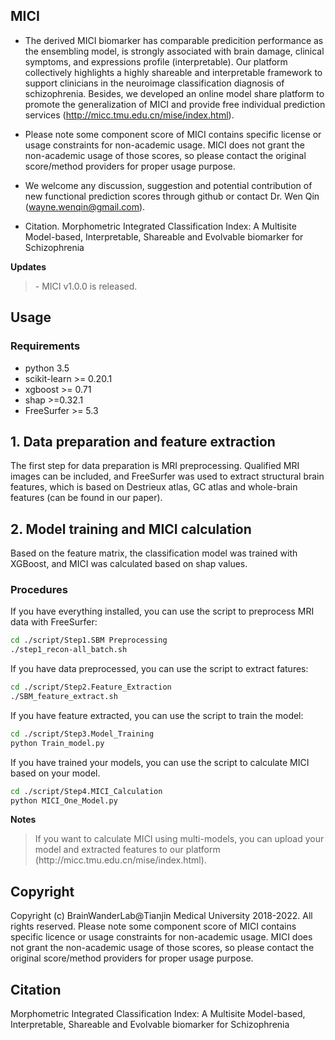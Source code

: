 ## MICI
   - The derived MICI biomarker has comparable predicition performance as the ensembling model, is strongly associated with brain damage, clinical symptoms, and expressions profile (interpretable). Our platform collectively highlights a highly shareable and interpretable framework to support clinicians in the neuroimage classification diagnosis of schizophrenia. Besides, we developed an online model share platform to promote the generalization of MICI and provide free individual prediction services (http://micc.tmu.edu.cn/mise/index.html). 
       
   - Please note some component score of MICI contains specific license or usage constraints for non-academic usage. MICI does not grant the non-academic usage of those scores, so please contact the original score/method providers for proper usage purpose.  
 
   - We welcome any discussion, suggestion and potential contribution of new functional prediction scores through github or contact Dr. Wen Qin (wayne.wenqin@gmail.com).
   
   - Citation. Morphometric Integrated Classification Index: A Multisite Model-based, Interpretable, Shareable and Evolvable biomarker for Schizophrenia

**Updates**
<blockquote>
   - MICI v1.0.0 is released. 
</blockquote>


## Usage
### Requirements
- python 3.5
- scikit-learn >= 0.20.1
- xgboost >= 0.71
- shap >=0.32.1
- FreeSurfer >= 5.3

## 1. Data preparation and feature extraction

The first step for data preparation is MRI preprocessing. Qualified MRI images can be included, and FreeSurfer was used to extract structural brain features, which is based on Destrieux atlas, GC atlas and whole-brain features (can be found in our paper).

## 2. Model training and MICI calculation
Based on the feature matrix, the classification model was trained with XGBoost, and MICI was calculated based on shap values.

### Procedures
If you have everything installed, you can use the script to preprocess MRI data with FreeSurfer:
   ```bash
   cd ./script/Step1.SBM Preprocessing
   ./step1_recon-all_batch.sh
   ```
If you have data preprocessed, you can use the script to extract fatures:
   ```bash
   cd ./script/Step2.Feature_Extraction
   ./SBM_feature_extract.sh
   ```  
If you have feature extracted, you can use the script to train the model:
   ```bash
   cd ./script/Step3.Model_Training
   python Train_model.py
   ```
If you have trained your models, you can use the script to calculate MICI based on your model.
   ```bash
   cd ./script/Step4.MICI_Calculation
   python MICI_One_Model.py
   ```

**Notes**
<blockquote>
If you want to calculate MICI using multi-models, you can upload your model and extracted features to our platform (http://micc.tmu.edu.cn/mise/index.html).
</blockquote>


## Copyright
Copyright (c) BrainWanderLab@Tianjin Medical University 2018-2022. All rights reserved.
Please note some component score of MICI contains specific licence or usage constraints for non-academic usage. MICI does not grant the non-academic usage of those scores, so please contact the original score/method providers for proper usage purpose.


## Citation
Morphometric Integrated Classification Index: A Multisite Model-based, Interpretable, Shareable and Evolvable biomarker for Schizophrenia
